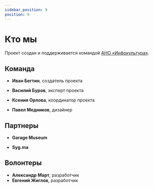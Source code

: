 ```yaml
---
sidebar_position: 9
position: 9
---
```


# Кто мы

Проект создан и поддерживается командой [АНО «Инфокультура»](https://www.infoculture.ru/).


## Команда

- __Иван Бегтин__, создатель проекта

- __Василий Буров__, эксперт проекта

- __Ксения Орлова__, координатор проекта

- __Павел Медников__, дизайнер


## Партнеры

- __Garage Museum__

- __Syg.ma__


## Волонтеры

- __Александр Март__, разработчик
- __Евгений Жиглов__, разработчик
